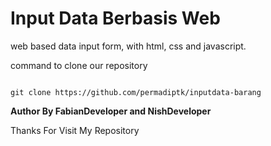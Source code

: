 # Input Data Berbasis Web

web based data input form, with html, css and javascript.

command to clone our repository

```

git clone https://github.com/permadiptk/inputdata-barang

```

**Author By FabianDeveloper and NishDeveloper**

Thanks For Visit My Repository

